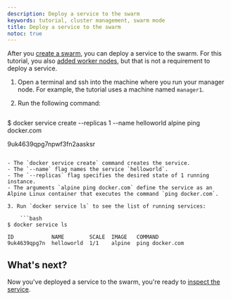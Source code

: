 ```yaml
---
description: Deploy a service to the swarm
keywords: tutorial, cluster management, swarm mode
title: Deploy a service to the swarm
notoc: true
---
```

After you [create a swarm](create-swarm.md), you can deploy a service to the swarm. For this tutorial, you also [added worker nodes](add-nodes.md), but that is not a requirement to deploy a service.

1. Open a terminal and ssh into the machine where you run your manager node. For example, the tutorial uses a machine named `manager1`.

2. Run the following command:
    
    ```bash
$ docker service create --replicas 1 --name helloworld alpine ping docker.com

9uk4639qpg7npwf3fn2aasksr
```

- The `docker service create` command creates the service.
- The `--name` flag names the service `helloworld`.
- The `--replicas` flag specifies the desired state of 1 running instance.
- The arguments `alpine ping docker.com` define the service as an Alpine Linux container that executes the command `ping docker.com`.

3. Run `docker service ls` to see the list of running services:
    
    ```bash
$ docker service ls

ID            NAME        SCALE  IMAGE   COMMAND
9uk4639qpg7n  helloworld  1/1    alpine  ping docker.com
```

## What's next?

Now you've deployed a service to the swarm, you're ready to [inspect the service](inspect-service.md).